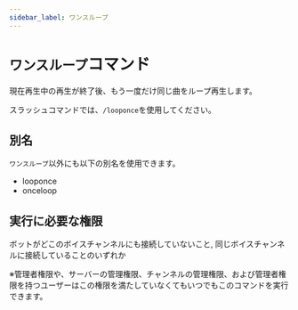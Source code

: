 ```yaml
---
sidebar_label: ワンスループ
---
```

# `ワンスループ`コマンド
現在再生中の再生が終了後、もう一度だけ同じ曲をループ再生します。

スラッシュコマンドでは、`/looponce`を使用してください。

## 別名
`ワンスループ`以外にも以下の別名を使用できます。

- looponce
- onceloop




## 実行に必要な権限
ボットがどこのボイスチャンネルにも接続していないこと, 同じボイスチャンネルに接続していることのいずれか

※管理者権限や、サーバーの管理権限、チャンネルの管理権限、および管理者権限を持つユーザーはこの権限を満たしていなくてもいつでもこのコマンドを実行できます。
  
